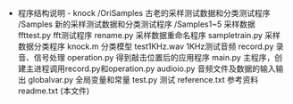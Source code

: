 - 程序结构说明 -
knock
	/OriSamples		古老的采样测试数据和分类测试程序
	/Samples 		新的采样测试数据和分类测试程序
		/Samples1~5	采样数据
		ffttest.py	fft测试程序
		rename.py	采样数据重命名程序
		sampletrain.py	采样数据分类程序
		knock.m			分类模型
		test1KHz.wav	1KHz测试音频
	record.py			录音、信号处理
	operation.py		得到敲击位置后的应用程序
	main.py				主程序，创建主进程调用record.py和operation.py
	audioio.py 			音频文件及数据的输入输出
	globalvar.py 		全局变量和常量
	test.py 			测试
	reference.txt		参考资料
	readme.txt			(本文件)
	